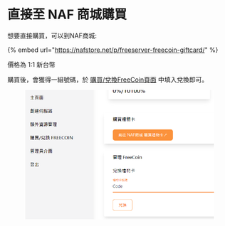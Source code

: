 # 直接至 NAF 商城購買

想要直接購買，可以到NAF商城:

{% embed url="https://nafstore.net/p/freeserver-freecoin-giftcard/" %}

價格為 1:1 新台幣

購買後，會獲得一組號碼，於 [購買/兌換FreeCoin頁面](https://dash.freeserver.tw/dashboard/freecoins) 中填入兌換即可。

<figure><img src="../../.gitbook/assets/image (64).png" alt=""><figcaption></figcaption></figure>
